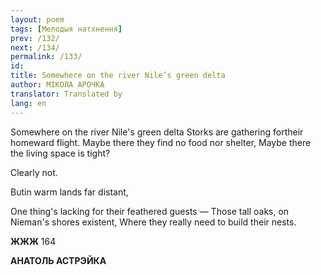 ```yaml
---
layout: poem
tags: [Мелодыя натхнення]
prev: /132/
next: /134/
permalink: /133/
id: 
title: Somewhere on the river Nile’s green delta
author: МІКОЛА АРОЧКА
translator: Translated by 
lang: en
---
```



  

Somewhere on the river Nile's green delta Storks are gathering fortheir homeward flight. Maybe there they find no food nor shelter, Maybe there the living space is tight?

Clearly not.

Butin warm lands far distant,

One thing's lacking for their feathered guests — Those tall oaks, on Nieman's shores existent, Where they really need to build their nests.

**ЖЖЖ** 164

**АНАТОЛЬ АСТРЭЙКА**
